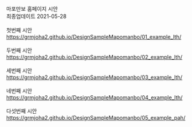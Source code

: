 마포만보 홈페이지 시안
<br>
최종업데이트 2021-05-28
<br><br>
첫번째 시안
<br>
https://grmjoha2.github.io/DesignSampleMapomanbo/01_example_lth/
<br><br>
두번째 시안
<br>
https://grmjoha2.github.io/DesignSampleMapomanbo/02_example_lth/
<br><br>
세번째 시안
<br>
https://grmjoha2.github.io/DesignSampleMapomanbo/03_example_lth/
<br><br>
네번째 시안
<br>
https://grmjoha2.github.io/DesignSampleMapomanbo/04_example_lth/
<br><br>
다섯번째 시안
<br>
https://grmjoha2.github.io/DesignSampleMapomanbo/05_example_pah/
